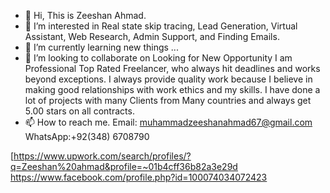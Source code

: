 - 👋 Hi, This is Zeeshan Ahmad.
- 👀 I’m interested in Real state skip tracing, Lead Generation, Virtual Assistant, Web Research, Admin Support, and Finding Emails.
- 🌱 I’m currently learning new things ...
- 💞️ I’m looking to collaborate on Looking for New Opportunity 
I am Professional Top Rated Freelancer, who always hit deadlines and works beyond exceptions. I always
provide quality work because I believe in making good relationships with work ethics and
my skills. I have done a lot of projects with many Clients from Many countries and always get 5.00 stars on all contracts.
- 📫 How to reach me.
  Email: muhammadzeeshanahmad67@gmail.com
  WhatsApp:+92(348) 6708790

[<!---](https://www.linkedin.com/in/zeeshan-ahmad-336bb3224/)
Zeeshan67087/Zeeshan67087 is a ✨ special ✨ repository because its `README.md` (this file) appears on your GitHub profile.
You can click the Preview link to take a look at your changes.
--->https://www.upwork.com/search/profiles/?q=Zeeshan%20ahmad&profile=~01b4cff36b82a3e29d
https://www.facebook.com/profile.php?id=100074034072423
